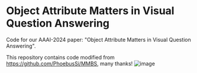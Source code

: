 # Object Attribute Matters in Visual Question Answering
Code for our AAAI-2024 paper: "Object Attribute Matters in Visual Question Answering".

This repository contains code modified from https://github.com/PhoebusSi/MMBS,     many thanks!
![image](https://github.com/user-attachments/assets/126e8a1e-8ec4-4700-adbb-5cc923795b4d)


